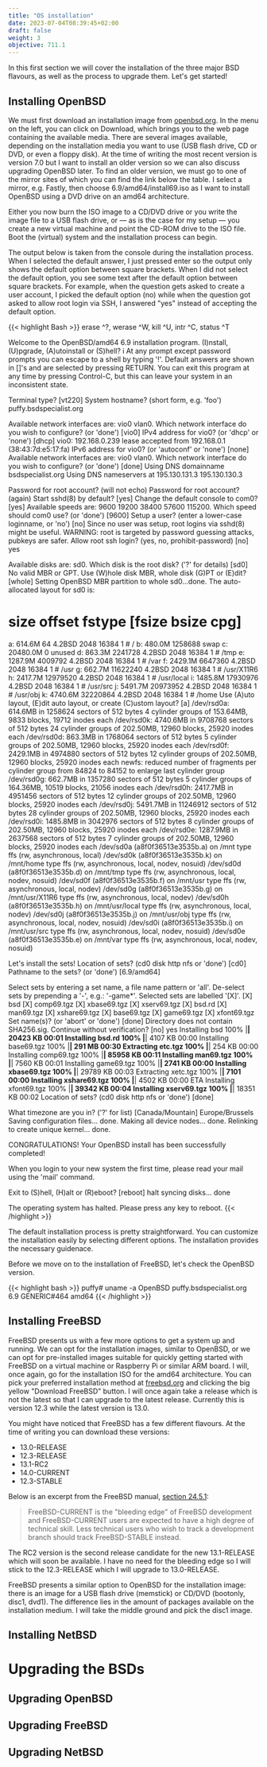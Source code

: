 ```yaml
---
title: "OS installation"
date: 2023-07-04T08:39:45+02:00
draft: false
weight: 3
objective: 711.1
---
```


In this first section we will cover the installation of the three major BSD flavours, as well as the process to upgrade them.
Let's get started!

## Installing OpenBSD
We must first download an installation image from <a href="https://www.openbsd.org/" target="_new">openbsd.org</a>.
In the menu on the left, you can click on Download, which brings you to the web page containing the available media.
There are several images available, depending on the installation media you want to use (USB flash drive, CD or DVD, or even a floppy disk).
At the time of writing the most recent version is version 7.0 but I want to install an older version so we can also discuss upgrading OpenBSD later.
To find an older version, we must go to one of the mirror sites of which you can find the link below the table.
I select a mirror, e.g. Fastly, then choose 6.9/amd64/install69.iso as I want to install OpenBSD using a DVD drive on an amd64 architecture.

Either you now burn the ISO image to a CD/DVD drive or you write the image file to a USB flash drive, or &mdash; as is the case for my setup &mdash; you create a new virtual machine and point the CD-ROM drive to the ISO file.
Boot the (virtual) system and the installation process can begin.

The output below is taken from the console during the installation process.
When I selected the default answer, I just pressed enter so the output only shows the default option between square brackets.
When I did not select the default option, you see some text after the default option between square brackets.
For example, when the question gets asked to create a user account, I picked the default option (no) while when the question got asked to allow root login via SSH, I answered "yes" instead of accepting the default option.

{{< highlight Bash >}}
erase ^?, werase ^W, kill ^U, intr ^C, status ^T

Welcome to the OpenBSD/amd64 6.9 installation program.
(I)nstall, (U)pgrade, (A)utoinstall or (S)hell? i
At any prompt except password prompts you can escape to a shell by
typing '!'. Default answers are shown in []'s and are selected by
pressing RETURN.  You can exit this program at any time by pressing
Control-C, but this can leave your system in an inconsistent state.

Terminal type? [vt220]
System hostname? (short form, e.g. 'foo') puffy.bsdspecialist.org

Available network interfaces are: vio0 vlan0.
Which network interface do you wish to configure? (or 'done') [vio0]
IPv4 address for vio0? (or 'dhcp' or 'none') [dhcp]
vio0: 192.168.0.239 lease accepted from 192.168.0.1 (38:43:7d:e5:17:fa)
IPv6 address for vio0? (or 'autoconf' or 'none') [none]
Available network interfaces are: vio0 vlan0.
Which network interface do you wish to configure? (or 'done') [done]
Using DNS domainname bsdspecialist.org
Using DNS nameservers at 195.130.131.3 195.130.130.3

Password for root account? (will not echo)
Password for root account? (again)
Start sshd(8) by default? [yes]
Change the default console to com0? [yes]
Available speeds are: 9600 19200 38400 57600 115200.
Which speed should com0 use? (or 'done') [9600]
Setup a user? (enter a lower-case loginname, or 'no') [no]
Since no user was setup, root logins via sshd(8) might be useful.
WARNING: root is targeted by password guessing attacks, pubkeys are safer.
Allow root ssh login? (yes, no, prohibit-password) [no] yes

Available disks are: sd0.
Which disk is the root disk? ('?' for details) [sd0]
No valid MBR or GPT.
Use (W)hole disk MBR, whole disk (G)PT or (E)dit? [whole]
Setting OpenBSD MBR partition to whole sd0...done.
The auto-allocated layout for sd0 is:
#                size           offset  fstype [fsize bsize   cpg]
  a:           614.6M               64  4.2BSD   2048 16384     1 # /
  b:           480.0M          1258688    swap
  c:         20480.0M                0  unused
  d:           863.3M          2241728  4.2BSD   2048 16384     1 # /tmp
  e:          1287.9M          4009792  4.2BSD   2048 16384     1 # /var
  f:          2429.1M          6647360  4.2BSD   2048 16384     1 # /usr
  g:           662.7M         11622240  4.2BSD   2048 16384     1 # /usr/X11R6
  h:          2417.7M         12979520  4.2BSD   2048 16384     1 # /usr/local
  i:          1485.8M         17930976  4.2BSD   2048 16384     1 # /usr/src
  j:          5491.7M         20973952  4.2BSD   2048 16384     1 # /usr/obj
  k:          4740.6M         32220864  4.2BSD   2048 16384     1 # /home
Use (A)uto layout, (E)dit auto layout, or create (C)ustom layout? [a]
/dev/rsd0a: 614.6MB in 1258624 sectors of 512 bytes
4 cylinder groups of 153.64MB, 9833 blocks, 19712 inodes each
/dev/rsd0k: 4740.6MB in 9708768 sectors of 512 bytes
24 cylinder groups of 202.50MB, 12960 blocks, 25920 inodes each
/dev/rsd0d: 863.3MB in 1768064 sectors of 512 bytes
5 cylinder groups of 202.50MB, 12960 blocks, 25920 inodes each
/dev/rsd0f: 2429.1MB in 4974880 sectors of 512 bytes
12 cylinder groups of 202.50MB, 12960 blocks, 25920 inodes each
newfs: reduced number of fragments per cylinder group from 84824 to 84152 to
enlarge last cylinder group
/dev/rsd0g: 662.7MB in 1357280 sectors of 512 bytes
5 cylinder groups of 164.36MB, 10519 blocks, 21056 inodes each
/dev/rsd0h: 2417.7MB in 4951456 sectors of 512 bytes
12 cylinder groups of 202.50MB, 12960 blocks, 25920 inodes each
/dev/rsd0j: 5491.7MB in 11246912 sectors of 512 bytes
28 cylinder groups of 202.50MB, 12960 blocks, 25920 inodes each
/dev/rsd0i: 1485.8MB in 3042976 sectors of 512 bytes
8 cylinder groups of 202.50MB, 12960 blocks, 25920 inodes each
/dev/rsd0e: 1287.9MB in 2637568 sectors of 512 bytes
7 cylinder groups of 202.50MB, 12960 blocks, 25920 inodes each
/dev/sd0a (a8f0f36513e3535b.a) on /mnt type ffs (rw, asynchronous, local)
/dev/sd0k (a8f0f36513e3535b.k) on /mnt/home type ffs (rw, asynchronous, local,
nodev, nosuid)
/dev/sd0d (a8f0f36513e3535b.d) on /mnt/tmp type ffs (rw, asynchronous, local,
nodev, nosuid)
/dev/sd0f (a8f0f36513e3535b.f) on /mnt/usr type ffs (rw, asynchronous, local,
nodev)
/dev/sd0g (a8f0f36513e3535b.g) on /mnt/usr/X11R6 type ffs (rw, asynchronous,
local, nodev)
/dev/sd0h (a8f0f36513e3535b.h) on /mnt/usr/local type ffs (rw, asynchronous,
local, nodev)
/dev/sd0j (a8f0f36513e3535b.j) on /mnt/usr/obj type ffs (rw, asynchronous,
local, nodev, nosuid)
/dev/sd0i (a8f0f36513e3535b.i) on /mnt/usr/src type ffs (rw, asynchronous,
local, nodev, nosuid)
/dev/sd0e (a8f0f36513e3535b.e) on /mnt/var type ffs (rw, asynchronous, local,
nodev, nosuid)

Let's install the sets!
Location of sets? (cd0 disk http nfs or 'done') [cd0]
Pathname to the sets? (or 'done') [6.9/amd64]

Select sets by entering a set name, a file name pattern or 'all'. De-select
sets by prepending a '-', e.g.: '-game*'. Selected sets are labelled '[X]'.
    [X] bsd           [X] comp69.tgz    [X] xbase69.tgz   [X] xserv69.tgz
    [X] bsd.rd        [X] man69.tgz     [X] xshare69.tgz
    [X] base69.tgz    [X] game69.tgz    [X] xfont69.tgz
Set name(s)? (or 'abort' or 'done') [done]
Directory does not contain SHA256.sig. Continue without verification? [no] yes
Installing bsd          100% |**************************| 20423 KB    00:01
Installing bsd.rd       100% |**************************|  4107 KB    00:00
Installing base69.tgz   100% |**************************|   291 MB    00:30
Extracting etc.tgz      100% |**************************|   254 KB    00:00
Installing comp69.tgz   100% |**************************| 85958 KB    00:11
Installing man69.tgz    100% |**************************|  7560 KB    00:01
Installing game69.tgz   100% |**************************|  2741 KB    00:00
Installing xbase69.tgz  100% |**************************| 29789 KB    00:03
Extracting xetc.tgz     100% |**************************|  7101       00:00
Installing xshare69.tgz 100% |**************************|  4502 KB    00:00 ETA
Installing xfont69.tgz  100% |**************************| 39342 KB    00:04
Installing xserv69.tgz  100% |**************************| 18351 KB    00:02
Location of sets? (cd0 disk http nfs or 'done') [done]

What timezone are you in? ('?' for list) [Canada/Mountain] Europe/Brussels
Saving configuration files... done.
Making all device nodes... done.
Relinking to create unique kernel... done.

CONGRATULATIONS! Your OpenBSD install has been successfully completed!

When you login to your new system the first time, please read your mail
using the 'mail' command.

Exit to (S)hell, (H)alt or (R)eboot? [reboot] halt
syncing disks... done

The operating system has halted.
Please press any key to reboot.
{{< /highlight >}}

The default installation process is pretty straightforward.
You can customize the installation easily by selecting different options.
The installation provides the necessary guidenace.

Before we move on to the installation of FreeBSD, let's check the OpenBSD version.

{{< highlight bash >}}
puffy# uname -a
OpenBSD puffy.bsdspecialist.org 6.9 GENERIC#464 amd64
{{< /highlight >}}

## Installing FreeBSD
FreeBSD presents us with a few more options to get a system up and running.
We can opt for the installation images, similar to OpenBSD, or we can opt for pre-installed images suitable for quickly getting started with FreeBSD on a virtual machine or Raspberry Pi or similar ARM board.
I will, once again, go for the installation ISO for the amd64 architecture.
You can pick your preferred installation method at <a href="https://www.freebsd.org/" target="_new">freebsd.org</a> and clicking the big yellow "Download FreeBSD" button.
I will once again take a release which is not the latest so that I can upgrade to the latest release.
Currently this is version 12.3 while the latest version is 13.0.

You might have noticed that FreeBSD has a few different flavours.
At the time of writing you can download these versions:

  - 13.0-RELEASE
  - 12.3-RELEASE
  - 13.1-RC2
  - 14.0-CURRENT
  - 12.3-STABLE

Below is an excerpt from the FreeBSD manual, <a href="https://docs.freebsd.org/en/books/handbook/cutting-edge/#current-stable" target="_new">section 24.5.1</a>:

> FreeBSD-CURRENT is the "bleeding edge" of FreeBSD development and FreeBSD-CURRENT users are expected to have a high degree of technical skill.
> Less technical users who wish to track a development branch should track FreeBSD-STABLE instead.

The RC2 version is the second release candidate for the new 13.1-RELEASE which will soon be available.
I have no need for the bleeding edge so I will stick to the 12.3-RELEASE which I will upgrade to 13.0-RELEASE.

FreeBSD presents a similar option to OpenBSD for the installation image: there is an image for a USB flash drive (memstick) or CD/DVD (bootonly, disc1, dvd1).
The difference lies in the amount of packages available on the installation medium.
I will take the middle ground and pick the disc1 image.

## Installing NetBSD

# Upgrading the BSDs

## Upgrading OpenBSD

## Upgrading FreeBSD

## Upgrading NetBSD
